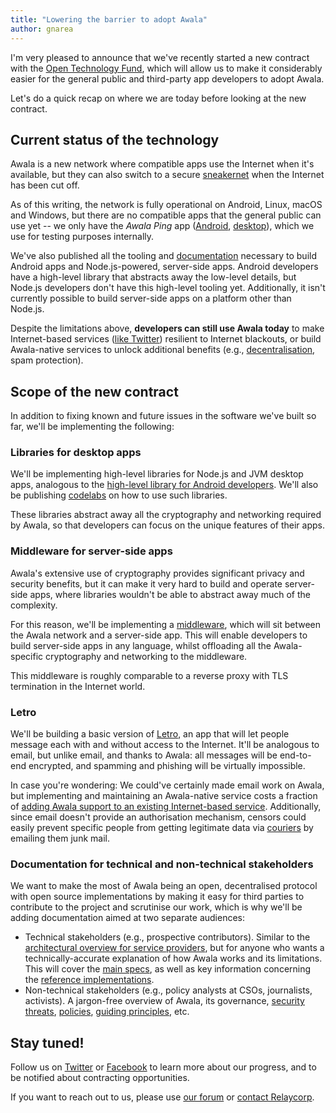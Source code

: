 ```yaml
---
title: "Lowering the barrier to adopt Awala"
author: gnarea
---
```


I'm very pleased to announce that we've recently started a new contract with the [Open Technology Fund](https://www.opentech.fund/), which will allow us to make it considerably easier for the general public and third-party app developers to adopt Awala.

Let's do a quick recap on where we are today before looking at the new contract.

## Current status of the technology

Awala is a new network where compatible apps use the Internet when it's available, but they can also switch to a secure [sneakernet](https://en.wikipedia.org/wiki/Sneakernet) when the Internet has been cut off.

As of this writing, the network is fully operational on Android, Linux, macOS and Windows, but there are no compatible apps that the general public can use yet -- we only have the _Awala Ping_ app ([Android](https://play.google.com/store/apps/details?id=tech.relaycorp.ping), [desktop](https://www.npmjs.com/package/@relaycorp/awala-ping)), which we use for testing purposes internally.

We've also published all the tooling and [documentation](/service-providers/implementation/) necessary to build Android apps and Node.js-powered, server-side apps. Android developers have a high-level library that abstracts away the low-level details, but Node.js developers don't have this high-level tooling yet. Additionally, it isn't currently possible to build server-side apps on a platform other than Node.js.

Despite the limitations above, **developers can still use Awala today** to make Internet-based services ([like Twitter](https://github.com/AwalaNetwork/poc)) resilient to Internet blackouts, or build Awala-native services to unlock additional benefits (e.g., [decentralisation](/service-providers/implementation/architecture#awala-makes-centralisation-a-spectrum), spam protection).

## Scope of the new contract

In addition to fixing known and future issues in the software we've built so far, we'll be implementing the following:

### Libraries for desktop apps

We'll be implementing high-level libraries for Node.js and JVM desktop apps, analogous to the [high-level library for Android developers](https://github.com/relaycorp/awala-endpoint-android). We'll also be publishing [codelabs](https://codelabs.awala.network/) on how to use such libraries.

These libraries abstract away all the cryptography and networking required by Awala, so that developers can focus on the unique features of their apps.

### Middleware for server-side apps

Awala's extensive use of cryptography provides significant privacy and security benefits, but it can make it very hard to build and operate server-side apps, where libraries wouldn't be able to abstract away much of the complexity.

For this reason, we'll be implementing a [middleware](https://github.com/relaycorp/relayverse/issues/28), which will sit between the Awala network and a server-side app. This will enable developers to build server-side apps in any language, whilst offloading all the Awala-specific cryptography and networking to the middleware.

This middleware is roughly comparable to a reverse proxy with TLS termination in the Internet world.

### Letro

We'll be building a basic version of [Letro](https://letro.app/en/), an app that will let people message each with and without access to the Internet. It'll be analogous to email, but unlike email, and thanks to Awala: all messages will be end-to-end encrypted, and spamming and phishing will be virtually impossible.

In case you're wondering: We could've certainly made email work on Awala, but implementing and maintaining an Awala-native service costs a fraction of [adding Awala support to an existing Internet-based service](/service-providers/implementation/architecture#adding-awala-support-to-existing-internet-based-services). Additionally, since email doesn't provide an authorisation mechanism, censors could easily prevent specific people from getting legitimate data via [couriers](/couriers) by emailing them junk mail.

### Documentation for technical and non-technical stakeholders

We want to make the most of Awala being an open, decentralised protocol with open source implementations by making it easy for third parties to contribute to the project and scrutinise our work, which is why we'll be adding documentation aimed at two separate audiences:

- Technical stakeholders (e.g., prospective contributors). Similar to the [architectural overview for service providers](/service-providers/implementation/architecture), but for anyone who wants a technically-accurate explanation of how Awala works and its limitations. This will cover the [main specs](https://specs.awala.network/), as well as key information concerning the [reference implementations](https://github.com/search?q=topic%3Aawala+org%3Arelaycorp).
- Non-technical stakeholders (e.g., policy analysts at CSOs, journalists, activists). A jargon-free overview of Awala, its governance, [security threats](https://specs.awala.network/RS-019), [policies](https://awala.network/legal/), [guiding principles](/way), etc.

## Stay tuned!

Follow us on [Twitter](https://twitter.com/AwalaNetwork) or [Facebook](https://www.facebook.com/AwalaNetwork) to learn more about our progress, and to be notified about contracting opportunities.

If you want to reach out to us, please use [our forum](https://community.awala.network/) or [contact Relaycorp](https://relaycorp.tech/).
